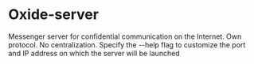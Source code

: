 # Oxide-server
Messenger server for confidential communication on the Internet. Own protocol. No centralization.
Specify the --help flag to customize the port and IP address on which the server will be launched
